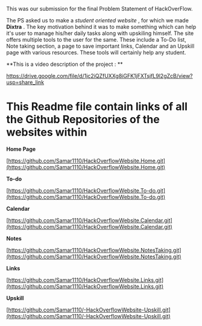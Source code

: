 This was our submission for the final Problem Statement of HackOverFlow.

The PS asked us to make a _student oriented website_ , for which we made **Dixtra** .
The key motivation behind it was to make something which can help it's user to manage his/her daily tasks along with upskiling himself. The site offers multiple tools to the user for the same. These include a To-Do list, Note taking section, a page to save important links, Calendar and an Upskill page with various resources. These tools will certainly help any student.

**This is a video description of the project : **

https://drive.google.com/file/d/1jc2iQZfUXXg8iGFK1jFXTsjfL9l2gZcB/view?usp=share_link

# This Readme file contain links of all the Github Repositories of the websites within

**Home Page**

[https://github.com/Samar1110/HackOverflowWebsite.Home.git](https://github.com/Samar1110/HackOverflowWebsite.Home.git)

**To-do**

[https://github.com/Samar1110/HackOverflowWebsite.To-do.git](https://github.com/Samar1110/HackOverflowWebsite.To-do.git)

**Calendar**

[https://github.com/Samar1110/HackOverflowWebsite.Calendar.git](https://github.com/Samar1110/HackOverflowWebsite.Calendar.git)

**Notes**

[https://github.com/Samar1110/HackOverflowWebsite.NotesTaking.git](https://github.com/Samar1110/HackOverflowWebsite.NotesTaking.git)

**Links**

[https://github.com/Samar1110/HackOverflowWebsite.Links.git](https://github.com/Samar1110/HackOverflowWebsite.Links.git)

**Upskill**

[https://github.com/Samar1110/-HackOverflowWebsite-Upskill.git](https://github.com/Samar1110/-HackOverflowWebsite-Upskill.git)
